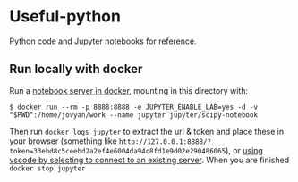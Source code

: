 # Useful-python
Python code and Jupyter notebooks for reference.

## Run locally with docker
Run a [notebook server in docker](https://jupyter-docker-stacks.readthedocs.io/en/latest/index.html), mounting in this directory with:
```
$ docker run --rm -p 8888:8888 -e JUPYTER_ENABLE_LAB=yes -d -v "$PWD":/home/jovyan/work --name jupyter jupyter/scipy-notebook
```
Then run `docker logs jupyter` to extract the url & token and place these in your browser (something like `http://127.0.0.1:8888/?token=33ebd8c5ceebd2a2ef4e6004da94c8fd1e9d02e290486065`), or [using vscode by selecting to connect to an existing server](https://code.visualstudio.com/docs/python/jupyter-support#_connect-to-a-remote-jupyter-server). When you are finished `docker stop jupyter`